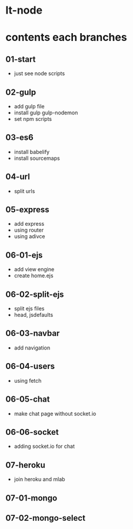 # lt-node

# contents each branches
## 01-start
- just see node scripts

## 02-gulp
- add gulp file
- install gulp gulp-nodemon
- set npm scripts

## 03-es6
- install babelify
- install sourcemaps

## 04-url
- split urls

## 05-express
- add express
- using router
- using adivce

## 06-01-ejs
- add view engine
- create home.ejs

## 06-02-split-ejs
- split ejs files
- head, jsdefaults

## 06-03-navbar
- add navigation

## 06-04-users
- using fetch

## 06-05-chat
- make chat page without socket.io

## 06-06-socket
- adding socket.io for chat

## 07-heroku
- join heroku and mlab

## 07-01-mongo

## 07-02-mongo-select
